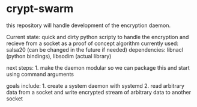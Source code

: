 # crypt-swarm

this repository will handle development of the encryption daemon.

Current state: quick and dirty python scripty to handle the encryption and recieve from a socket as a proof of concept
algorithm currently used: salsa20 (can be changed in the future if needed)
dependencies: libnacl (python bindings), libsodim (actual library)

next steps:
	1. make the daemon modular so we can package this and start using command arguments

goals include:
	1. create a system daemon with systemd
	2. read arbitrary data from a socket and write encrypted stream of arbitrary data to another socket
